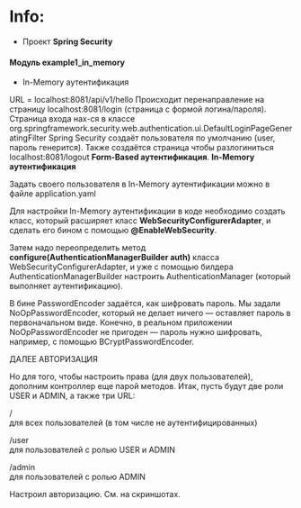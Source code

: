 # Info:
- Проект **Spring Security**

#### Модуль example1_in_memory
- In-Memory аутентификация

URL = localhost:8081/api/v1/hello
Происходит перенаправление на страницу localhost:8081/login
(страница с формой логина/пароля).
Страница входа нах-ся в классе
org.springframework.security.web.authentication.ui.DefaultLoginPageGeneratingFilter
Spring Security создаёт пользователя по умолчанию
(user, пароль генерится).
Также создаётся страница чтобы разлогиниться
localhost:8081/logout
**Form-Based аутентификация**.
**In-Memory аутентификация**

Задать своего пользователя в In-Memory аутентификации можно
в файле application.yaml

Для настройки In-Memory аутентификации в коде необходимо создать 
класс, который расширяет класс **WebSecurityConfigurerAdapter**,
и сделать его бином с помощью **@EnableWebSecurity**.

Затем надо переопределить метод **configure(AuthenticationManagerBuilder auth)** 
класса WebSecurityConfigurerAdapter, и уже с помощью билдера
AuthenticationManagerBuilder настроить AuthenticationManager (который
выполняет аутентификацию).

В бине PasswordEncoder задаётся, как шифровать пароль. 
Мы задали NoOpPasswordEncoder, который не делает ничего — оставляет пароль 
в первоначальном виде. Конечно, в реальном приложении NoOpPasswordEncoder 
не пригоден — пароль нужно шифровать, например, с помощью BCryptPasswordEncoder.

ДАЛЕЕ АВТОРИЗАЦИЯ

Но для того, чтобы настроить права (для двух пользователей), 
дополним контроллер еще парой методов. Итак, пусть будут две роли USER и ADMIN, 
а также три URL:  

/               
для всех пользователей (в том числе не аутентифицированных)  

/user           
для пользователей с ролью USER и ADMIN  

/admin          
для пользователей с ролью ADMIN  

Настроил авторизацию.
См. на скриншотах.
